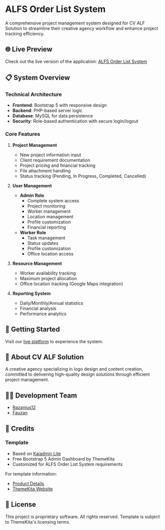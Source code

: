 # ALFS Order List System

A comprehensive project management system designed for CV ALF Solution to streamline their creative agency workflow and enhance project tracking efficiency.

## 🌐 Live Preview
Check out the live version of the application: [ALFS Order List System](https://alfsorderlist.ct.ws/)

## 📋 System Overview

### Technical Architecture
- **Frontend**: Bootstrap 5 with responsive design
- **Backend**: PHP-based server logic
- **Database**: MySQL for data persistence
- **Security**: Role-based authentication with secure login/logout

### Core Features
1. **Project Management**
   - New project information input
   - Client requirement documentation
   - Project pricing and financial tracking
   - File attachment handling
   - Status tracking (Pending, In Progress, Completed, Cancelled)

2. **User Management**
   - **Admin Role**
     - Complete system access
     - Project monitoring
     - Worker management
     - Location management
     - Profile customization
     - Financial reporting
   - **Worker Role**
     - Task management
     - Status updates
     - Profile customization
     - Office location access

3. **Resource Management**
   - Worker availability tracking
   - Maximum project allocation
   - Office location tracking (Google Maps integration)

4. **Reporting System**
   - Daily/Monthly/Annual statistics
   - Financial analysis
   - Performance analytics

## 🚀 Getting Started
Visit our [live platform](https://alfsorderlist.ct.ws/) to experience the system.

## 🏢 About CV ALF Solution
A creative agency specializing in logo design and content creation, committed to delivering high-quality design solutions through efficient project management.

## 👨‍💻 Development Team
- [Razanius12](https://github.com/Razanius12)
- [Fauzan](https://github.com/UjungberungG432)

## 🎨 Credits
### Template
- Based on [Kaiadmin Lite](https://themekita.com/kaiadmin-lite-bootstrap-5-dashboard.html)
- Free Bootstrap 5 Admin Dashboard by ThemeKita
- Customized for ALFS Order List System requirements

For template information:
- [Product Details](https://themekita.com/kaiadmin-lite-bootstrap-5-dashboard.html)
- [ThemeKita Website](https://themekita.com)

## 📄 License
This project is proprietary software. All rights reserved.
Template is subject to ThemeKita's licensing terms.